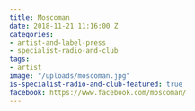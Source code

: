 ```yaml
---
title: Moscoman
date: 2018-11-21 11:16:00 Z
categories:
- artist-and-label-press
- specialist-radio-and-club
tags:
- artist
image: "/uploads/moscoman.jpg"
is-specialist-radio-and-club-featured: true
facebook: https://www.facebook.com/moscoman/
---
```


